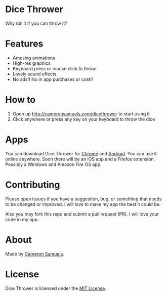 # Dice Thrower
Why roll it if you can throw it?

# Features
- Amusing animations
- High-res graphics
- Keyboard press or mouse click to throw
- Lovely sound effects
- No ads!! No in app purchases or cost!!

# How to
1. Open up <http://cameronsamuels.com/dicethrower> to start using it
2. Click anywhere or press any key on your keyboard to throw the dice

# Apps
You can download Dice Thrower for [Chrome](https://goo.gl/knfd3k) and [Android](https://goo.gl/WicJwf). You can use it online anywhere. Soon there will be an iOS app and a Firefox extension. Possibly a Windows and Amazon Fire OS app.

# Contributing
Please open issues if you have a suggestion, bug, or something that needs to be changed or improved. I will love to make my app the best it could be.

Also you may fork this repo and submit a pull request (PR). I will love your code in my app.

# About
Made by [Cameron Samuels](http://cameronsamuels.com).

# License
Dice Thrower is licensed under the [MIT License](LICENSE).
